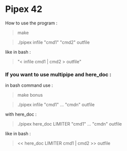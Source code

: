 # Pipex 42

How to use the program :

> make

> ./pipex infile "cmd1" "cmd2" outfile
 
like in bash :

> "< infile cmd1 | cmd2 > outfile"

### If you want to use multipipe and here_doc :

in bash command use :

> make bonus

> ./pipex infile "cmd1" ... "cmdn" outfile

with here_doc :

> ./pipex here_doc LIMITER "cmd1" ... "cmdn" outfile

like in bash :

> << here_doc LIMITER cmd1 | cmd2 >> outfile
